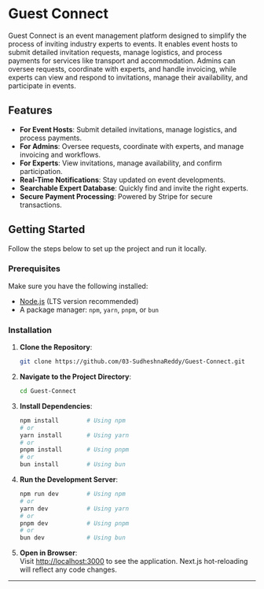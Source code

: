 # Guest Connect

Guest Connect is an event management platform designed to simplify the process of inviting industry experts to events. It enables event hosts to submit detailed invitation requests, manage logistics, and process payments for services like transport and accommodation. Admins can oversee requests, coordinate with experts, and handle invoicing, while experts can view and respond to invitations, manage their availability, and participate in events.

## Features

- **For Event Hosts**: Submit detailed invitations, manage logistics, and process payments.
- **For Admins**: Oversee requests, coordinate with experts, and manage invoicing and workflows.
- **For Experts**: View invitations, manage availability, and confirm participation.
- **Real-Time Notifications**: Stay updated on event developments.
- **Searchable Expert Database**: Quickly find and invite the right experts.
- **Secure Payment Processing**: Powered by Stripe for secure transactions.

## Getting Started

Follow the steps below to set up the project and run it locally.

### Prerequisites

Make sure you have the following installed:
- [Node.js](https://nodejs.org/) (LTS version recommended)
- A package manager: `npm`, `yarn`, `pnpm`, or `bun`

### Installation

1. **Clone the Repository**:
    ```bash
    git clone https://github.com/03-SudheshnaReddy/Guest-Connect.git
    ```
   
2. **Navigate to the Project Directory**:
    ```bash
    cd Guest-Connect
    ```
   
3. **Install Dependencies**:
    ```bash
    npm install        # Using npm
    # or
    yarn install       # Using yarn
    # or
    pnpm install       # Using pnpm
    # or
    bun install        # Using bun
    ```
   
4. **Run the Development Server**:
    ```bash
    npm run dev        # Using npm
    # or
    yarn dev           # Using yarn
    # or
    pnpm dev           # Using pnpm
    # or
    bun dev            # Using bun
    ```

5. **Open in Browser**:  
   Visit [http://localhost:3000](http://localhost:3000) to see the application. Next.js hot-reloading will reflect any code changes.

---

